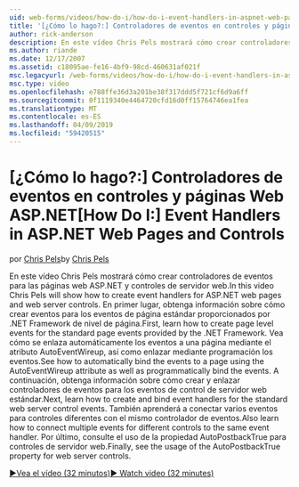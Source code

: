 ```yaml
---
uid: web-forms/videos/how-do-i/how-do-i-event-handlers-in-aspnet-web-pages-and-controls
title: '[¿Cómo lo hago?:] Controladores de eventos en controles y páginas Web ASP.NET | Microsoft Docs'
author: rick-anderson
description: En este vídeo Chris Pels mostrará cómo crear controladores de eventos para las páginas web ASP.NET y controles de servidor web. En primer lugar, obtenga información sobre cómo crear f de eventos de nivel de página...
ms.author: riande
ms.date: 12/17/2007
ms.assetid: c18095ae-fe16-4bf9-98cd-460631af021f
msc.legacyurl: /web-forms/videos/how-do-i/how-do-i-event-handlers-in-aspnet-web-pages-and-controls
msc.type: video
ms.openlocfilehash: e788ffe36d3a201be38f317ddd5f721cf6d9a6ff
ms.sourcegitcommit: 0f1119340e4464720cfd16d0ff15764746ea1fea
ms.translationtype: MT
ms.contentlocale: es-ES
ms.lasthandoff: 04/09/2019
ms.locfileid: "59420515"
---
```

# <a name="how-do-i-event-handlers-in-aspnet-web-pages-and-controls"></a><span data-ttu-id="2f966-104">[¿Cómo lo hago?:] Controladores de eventos en controles y páginas Web ASP.NET</span><span class="sxs-lookup"><span data-stu-id="2f966-104">[How Do I:] Event Handlers in ASP.NET Web Pages and Controls</span></span>

<span data-ttu-id="2f966-105">por [Chris Pels](https://twitter.com/chrispels)</span><span class="sxs-lookup"><span data-stu-id="2f966-105">by [Chris Pels](https://twitter.com/chrispels)</span></span>

<span data-ttu-id="2f966-106">En este vídeo Chris Pels mostrará cómo crear controladores de eventos para las páginas web ASP.NET y controles de servidor web.</span><span class="sxs-lookup"><span data-stu-id="2f966-106">In this video Chris Pels will show how to create event handlers for ASP.NET web pages and web server controls.</span></span> <span data-ttu-id="2f966-107">En primer lugar, obtenga información sobre cómo crear eventos para los eventos de página estándar proporcionados por .NET Framework de nivel de página.</span><span class="sxs-lookup"><span data-stu-id="2f966-107">First, learn how to create page level events for the standard page events provided by the .NET Framework.</span></span> <span data-ttu-id="2f966-108">Vea cómo se enlaza automáticamente los eventos a una página mediante el atributo AutoEventWireup, así como enlazar mediante programación los eventos.</span><span class="sxs-lookup"><span data-stu-id="2f966-108">See how to automatically bind the events to a page using the AutoEventWireup attribute as well as programmatically bind the events.</span></span> <span data-ttu-id="2f966-109">A continuación, obtenga información sobre cómo crear y enlazar controladores de eventos para los eventos de control de servidor web estándar.</span><span class="sxs-lookup"><span data-stu-id="2f966-109">Next, learn how to create and bind event handlers for the standard web server control events.</span></span> <span data-ttu-id="2f966-110">También aprenderá a conectar varios eventos para controles diferentes con el mismo controlador de eventos.</span><span class="sxs-lookup"><span data-stu-id="2f966-110">Also learn how to connect multiple events for different controls to the same event handler.</span></span> <span data-ttu-id="2f966-111">Por último, consulte el uso de la propiedad AutoPostbackTrue para controles de servidor web.</span><span class="sxs-lookup"><span data-stu-id="2f966-111">Finally, see the usage of the AutoPostbackTrue property for web server controls.</span></span>

[<span data-ttu-id="2f966-112">&#9654;Vea el vídeo (32 minutos)</span><span class="sxs-lookup"><span data-stu-id="2f966-112">&#9654; Watch video (32 minutes)</span></span>](https://channel9.msdn.com/Blogs/ASP-NET-Site-Videos/how-do-i-event-handlers-in-aspnet-web-pages-and-controls)

